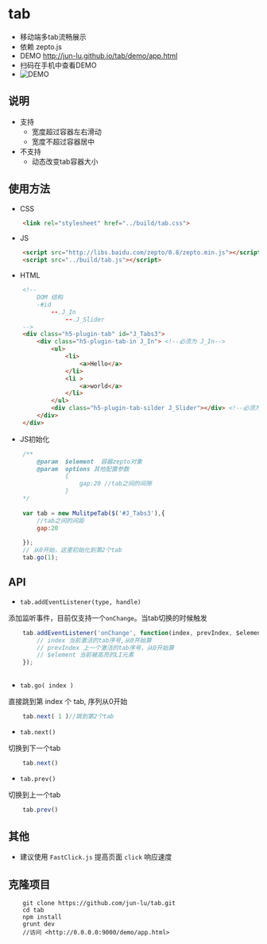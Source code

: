 # tab
* 移动端多tab流畅展示
* 依赖 zepto.js
* DEMO <http://jun-lu.github.io/tab/demo/app.html>
* 扫码在手机中查看DEMO
* ![DEMO](http://gtms03.alicdn.com/tps/i3/T1i6HkFGXcXXa7xbL2-592-600.png_240x240Q90.jpg)

## 说明

*  支持
	* 宽度超过容器左右滑动
	* 宽度不超过容器居中
* 不支持
	* 动态改变tab容器大小
	
	
## 使用方法
* CSS



```` html
	<link rel="stylesheet" href="../build/tab.css">	
````
* JS



```` html
	<script src="http://libs.baidu.com/zepto/0.8/zepto.min.js"></script>
	<script src="../build/tab.js"></script>
````

* HTML

```` html
	<!--
		DOM 结构
		-#id
			--.J_In
		    	--.J_Slider	
	-->
	<div class="h5-plugin-tab" id="J_Tabs3">
		<div class="h5-plugin-tab-in J_In"> <!--必须为 J_In-->
			<ul>
				<li>
					<a>Hello</a>
				</li>
				<li >
					<a>world</a>
				</li>
			</ul>
			<div class="h5-plugin-tab-silder J_Slider"></div> <!--必须为 J_Silder-->
		</div>
	</div>
````

* JS初始化

```` javascript
	/**
		@param  $element  容器zepto对象
		@param  options 其他配置参数
				{
					gap:20 //tab之间的间隙
				}
	*/
	
	var tab = new MulitpeTab($('#J_Tabs3'),{
		//tab之间的间距
		gap:20
		
	});
	// 从0开始，这里初始化到第2个tab
	tab.go(1);
````



## API

* `tab.addEventListener(type, handle)`

添加监听事件，目前仅支持一个`onChange`。当tab切换的时候触发
	
```` javascript
	tab.addEventListener('onChange', function(index, prevIndex, $element){
		// index 当前激活的tab序号,从0开始算
		// prevIndex 上一个激活的tab序号，从0开始算
		// $element 当前被高亮的LI元素
	});
	
````

* `tab.go( index )`

直接跳到第 index 个 tab, 序列从0开始

```` javascript
	tab.next( 1 )//跳到第2个tab
````

* `tab.next()`

切换到下一个tab

```` javascript
	tab.next()
````

* `tab.prev()`

切换到上一个tab

```` javascript
	tab.prev()
````

## 其他
* 建议使用 `FastClick.js` 提高页面 `click` 响应速度

## 克隆项目
```` shell
	git clone https://github.com/jun-lu/tab.git
	cd tab
	npm install
	grunt dev
	//访问 <http://0.0.0.0:9000/demo/app.html>
````
